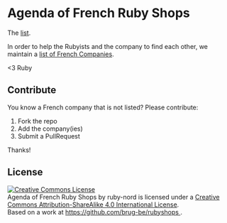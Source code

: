 # Agenda of French Ruby Shops

The [list](frenchrubyshops.csv).

In order to help the Rubyists and the company to find each other, we maintain a [list of French
Companies](frenchrubyshops.csv).

<3 Ruby

## Contribute

You know a French company that is not listed? Please contribute:

1. Fork the repo
2. Add the company(ies)
3. Submit a PullRequest

Thanks!

## License

<a rel="license" href="http://creativecommons.org/licenses/by-sa/4.0/">
  <img alt="Creative Commons License" style="border-width:0" src="https://i.creativecommons.org/l/by-sa/4.0/80x15.png" />
</a><br />
<span xmlns:dct="http://purl.org/dc/terms/" href="http://purl.org/dc/dcmitype/Text" property="dct:title" rel="dct:type">Agenda of French Ruby Shops</span> by <span xmlns:cc="http://creativecommons.org/ns#" property="cc:attributionName">ruby-nord</span> is licensed under a <a rel="license" href="http://creativecommons.org/licenses/by-sa/4.0/">Creative Commons Attribution-ShareAlike 4.0 International License</a>.<br />Based on a work at <a xmlns:dct="http://purl.org/dc/terms/" href="https://github.com/brug-be/rubyshops" rel="dct:source">https://github.com/brug-be/rubyshops
</a>.

